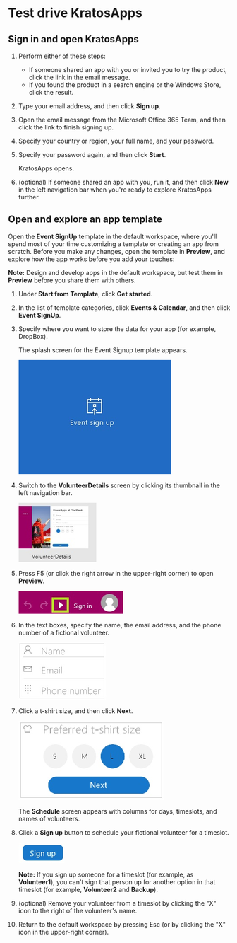 <properties
	pageTitle="Test drive KratosApps"
	description=""
	services="kratosapps"
	authors="AFTOwen"
 />

# Test drive KratosApps

## Sign in and open KratosApps ##
1. Perform either of these steps:
	- If someone shared an app with you or invited you to try the product, click the link in the email message.
	- If you found the product in a search engine or the Windows Store, click the result.
1. Type your email address, and then click **Sign up**.
1. Open the email message from the Microsoft Office 365 Team, and then click the link to finish signing up.
1. Specify your country or region, your full name, and your password.
1. Specify your password again, and then click **Start**.

	KratosApps opens.

1. (optional) If someone shared an app with you, run it, and then click **New** in the left navigation bar when you're ready to explore KratosApps further.

## Open and explore an app template ##
Open the **Event SignUp** template in the default workspace, where you'll spend most of your time customizing a template or creating an app from scratch. Before you make any changes, open the template in **Preview**, and explore how the app works before you add your touches:

**Note:** Design and develop apps in the default workspace, but test them in **Preview** before you share them with others.

1. Under **Start from Template**, click **Get started**.
1. In the list of template categories, click **Events & Calendar**, and then click **Event SignUp**.
1. Specify where you want to store the data for your app (for example, DropBox).

	The splash screen for the Event Signup template appears.

	![Splash screen for the Event Signup template](./media/gs-test-drive/splash-screen.jpg)

1. Switch to the **VolunteerDetails** screen by clicking its thumbnail in the left navigation bar.

	![Thumbnail for the VolunteerDetails screen](./media/gs-test-drive/vdetails-thumbnail.jpg)

1. Press F5 (or click the right arrow in the upper-right corner) to open **Preview**.

	![Button to open Preview](./media/gs-test-drive/preview-button.jpg)

1. In the text boxes, specify the name, the email address, and the phone number of a fictional volunteer.

	![Text boxes to specify the name, the email address, and the phone number of a volunteer](./media/gs-test-drive/enter-vdata.jpg)

1. Click a t-shirt size, and then click **Next**.

	![Options for specifying a t-shirt size and a Next button](./media/gs-test-drive/tshirt-size.jpg)

	The **Schedule** screen appears with columns for days, timeslots, and names of volunteers.
1. Click a **Sign up** button to schedule your fictional volunteer for a timeslot.

	![Button for signing up a volunteer for a particular timeslot](./media/gs-test-drive/signup-button.jpg)

	**Note:** If you sign up someone for a timeslot (for example, as **Volunteer1**), you can't sign that person up for another option in that timeslot (for example, **Volunteer2** and **Backup**).

1. (optional) Remove your volunteer from a timeslot by clicking the "X" icon to the right of the volunteer's name.
1. Return to the default workspace by pressing Esc (or by clicking the "X" icon in the upper-right corner).
